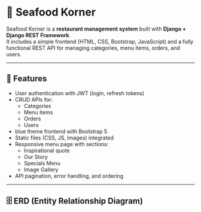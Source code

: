 # 🍤 Seafood Korner

Seafood Korner is a **restaurant management system** built with **Django + Django REST Framework**.  
It includes a simple frontend (HTML, CSS, Bootstrap, JavaScript) and a fully functional REST API for managing categories, menu items, orders, and users.  

---

## 🚀 Features
- User authentication with JWT (login, refresh tokens)
- CRUD APIs for:
  - Categories
  - Menu items
  - Orders
  - Users
- blue theme frontend with Bootstrap 5
- Static files (CSS, JS, Images) integrated
- Responsive menu page with sections:
  - Inspirational quote
  - Our Story
  - Specials Menu
  - Image Gallery
- API pagination, error handling, and ordering

---

## 🗄 ERD (Entity Relationship Diagram)
